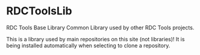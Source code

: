 # RDCToolsLib
 RDC Tools Base Library
Common Library used by other RDC Tools projects.

This is a library used by main repositories on this site (not libraries)! It is being installed automatically when selecting to clone a repository.
